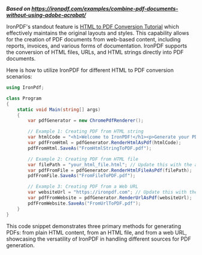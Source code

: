 ***Based on <https://ironpdf.com/examples/combine-pdf-documents-without-using-adobe-acrobat/>***

IronPDF's standout feature is [HTML to PDF Conversion Tutorial](https://ironpdf.com/tutorials/html-to-pdf/) which effectively maintains the original layouts and styles. This capability allows for the creation of PDF documents from web-based content, including reports, invoices, and various forms of documentation. IronPDF supports the conversion of HTML files, URLs, and HTML strings directly into PDF documents.

Here is how to utilize IronPDF for different HTML to PDF conversion scenarios:

```cs
using IronPdf;

class Program
{
    static void Main(string[] args)
    {
        var pdfGenerator = new ChromePdfRenderer();

        // Example 1: Creating PDF from HTML string
        var htmlCode = "<h1>Welcome to IronPDF!</h1><p>Generate your PDF from an HTML string seamlessly.</p>";
        var pdfFromHtml = pdfGenerator.RenderHtmlAsPdf(htmlCode);
        pdfFromHtml.SaveAs("FromHtmlStringToPDF.pdf");

        // Example 2: Creating PDF from HTML file
        var filePath = "your_html_file.html"; // Update this with the actual HTML file path
        var pdfFromFile = pdfGenerator.RenderHtmlFileAsPdf(filePath);
        pdfFromFile.SaveAs("FromFileToPDF.pdf");

        // Example 3: Creating PDF from a Web URL
        var websiteUrl = "https://ironpdf.com"; // Update this with the desired URL
        var pdfFromWebsite = pdfGenerator.RenderUrlAsPdf(websiteUrl);
        pdfFromWebsite.SaveAs("FromUrlToPDF.pdf");
    }
}
```
This code snippet demonstrates three primary methods for generating PDFs: from plain HTML content, from an HTML file, and from a web URL, showcasing the versatility of IronPDF in handling different sources for PDF generation.